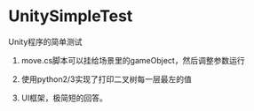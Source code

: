 # UnitySimpleTest
Unity程序的简单测试

1. move.cs脚本可以挂给场景里的gameObject，然后调整参数运行
   
2. 使用python2/3实现了打印二叉树每一层最左的值
3. UI框架，极简短的回答。
